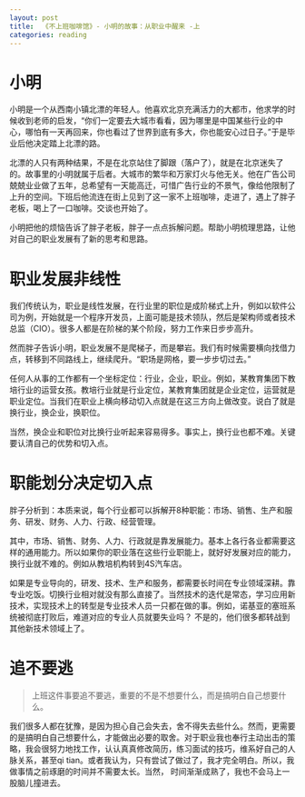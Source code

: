 ```yaml
---
layout: post
title:  《不上班咖啡馆》- 小明的故事：从职业中醒来 -上
categories: reading
---
```


# 小明

小明是一个从西南小镇北漂的年轻人。他喜欢北京充满活力的大都市，他求学的时候收到老师的启发，“你们一定要去大城市看看，因为哪里是中国某些行业的中心，哪怕有一天再回来，你也看过了世界到底有多大，你也能安心过日子。”于是毕业后他决定踏上北漂的路。

北漂的人只有两种结果，不是在北京站住了脚跟（落户了），就是在北京迷失了的。故事里的小明就属于后者。大城市的繁华和万家灯火与他无关。他在广告公司兢兢业业做了五年，总希望有一天能高迁，可惜广告行业的不景气，像给他限制了上升的空间。下班后他流连在街上见到了这一家不上班咖啡，走进了，遇上了胖子老板，喝上了一口咖啡。交谈也开始了。

小明把他的烦恼告诉了胖子老板，胖子一点点拆解问题。帮助小明梳理思路，让他对自己的职业发展有了新的思考和思路。

# 职业发展非线性

我们传统认为，职业是线性发展，在行业里的职位是成阶梯式上升，例如以软件公司为例，开始就是一个程序开发员，上面可能是技术领队，然后是架构师或者技术总监（CIO）。很多人都是在阶梯的某个阶段，努力工作来日步步高升。

然而胖子告诉小明，职业发展不是爬梯子，而是攀岩。我们有时候需要横向找借力点，转移到不同路线上，继续爬升。“职场是网格，要一步步切过去。”

任何人从事的工作都有一个坐标定位：行业，企业，职业。例如，某教育集团下教培行业的运营女孩。教培行业就是行业定位，某教育集团就是企业定位，运营就是职业定位。当我们在职业上横向移动切入点就是在这三方向上做改变。说白了就是换行业，换企业，换职位。

当然，换企业和职位对比换行业听起来容易得多。事实上，换行业也都不难。关键要认清自己的优势和切入点。

# 职能划分决定切入点

胖子分析到：本质来说，每个行业都可以拆解开8种职能：市场、销售、生产和服务、研发、财务、人力、行政、经营管理。

其中，市场、销售、财务、人力、行政就是靠发展能力。基本上各行各业都需要这样的通用能力。所以如果你的职业落在这些行业职能上，就好好发展对应的能力，换行业就不难的。例如从教培机构转到4S汽车店。

如果是专业导向的，研发、技术、生产和服务，都需要长时间在专业领域深耕。靠专业吃饭。切换行业相对就没有那么直接了。当然技术的迭代是常态，学习应用新技术，实现技术上的转型是专业技术人员一只都在做的事。例如，诺基亚的塞班系统被彻底打败后，难道对应的专业人员就要失业吗？ 不是的，他们很多都转战到其他新技术领域上了。

# 追不要逃

> 上班这件事要追不要逃，重要的不是不想要什么，而是搞明白自己想要什么。

我们很多人都在犹豫，是因为担心自己会失去，舍不得失去些什么。然而，更需要的是搞明白自己想要什么，才能做出必要的取舍。对于职业我也奉行主动出击的策略，我会很努力地找工作，认认真真修改简历，练习面试的技巧，维系好自己的人脉关系，甚至qi tian。或者我认为，只有尝试了做过了，我才完全明白。所以，我做事情之前琢磨的时间并不需要太长。当然， 时间渐渐成熟了，我也不会马上一股脑儿撞进去。


<!--stackedit_data:
eyJoaXN0b3J5IjpbMTQzNzgyNjYzOF19
-->
